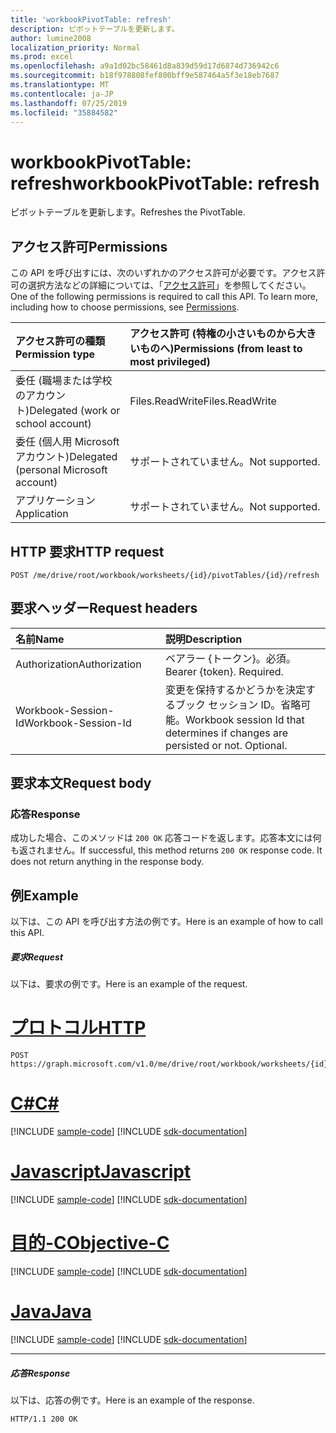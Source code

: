 ```yaml
---
title: 'workbookPivotTable: refresh'
description: ピボットテーブルを更新します。
author: lumine2008
localization_priority: Normal
ms.prod: excel
ms.openlocfilehash: a9a1d02bc58461d8a839d59d17d6874d736942c6
ms.sourcegitcommit: b18f978808fef800bff9e587464a5f3e18eb7687
ms.translationtype: MT
ms.contentlocale: ja-JP
ms.lasthandoff: 07/25/2019
ms.locfileid: "35884582"
---
```

# <a name="workbookpivottable-refresh"></a><span data-ttu-id="e1a0f-103">workbookPivotTable: refresh</span><span class="sxs-lookup"><span data-stu-id="e1a0f-103">workbookPivotTable: refresh</span></span>

<span data-ttu-id="e1a0f-104">ピボットテーブルを更新します。</span><span class="sxs-lookup"><span data-stu-id="e1a0f-104">Refreshes the PivotTable.</span></span>


## <a name="permissions"></a><span data-ttu-id="e1a0f-105">アクセス許可</span><span class="sxs-lookup"><span data-stu-id="e1a0f-105">Permissions</span></span>
<span data-ttu-id="e1a0f-p101">この API を呼び出すには、次のいずれかのアクセス許可が必要です。アクセス許可の選択方法などの詳細については、「[アクセス許可](/graph/permissions-reference)」を参照してください。</span><span class="sxs-lookup"><span data-stu-id="e1a0f-p101">One of the following permissions is required to call this API. To learn more, including how to choose permissions, see [Permissions](/graph/permissions-reference).</span></span>


|<span data-ttu-id="e1a0f-108">アクセス許可の種類</span><span class="sxs-lookup"><span data-stu-id="e1a0f-108">Permission type</span></span>      | <span data-ttu-id="e1a0f-109">アクセス許可 (特権の小さいものから大きいものへ)</span><span class="sxs-lookup"><span data-stu-id="e1a0f-109">Permissions (from least to most privileged)</span></span>              |
|:--------------------|:---------------------------------------------------------|
|<span data-ttu-id="e1a0f-110">委任 (職場または学校のアカウント)</span><span class="sxs-lookup"><span data-stu-id="e1a0f-110">Delegated (work or school account)</span></span> | <span data-ttu-id="e1a0f-111">Files.ReadWrite</span><span class="sxs-lookup"><span data-stu-id="e1a0f-111">Files.ReadWrite</span></span>    |
|<span data-ttu-id="e1a0f-112">委任 (個人用 Microsoft アカウント)</span><span class="sxs-lookup"><span data-stu-id="e1a0f-112">Delegated (personal Microsoft account)</span></span> | <span data-ttu-id="e1a0f-113">サポートされていません。</span><span class="sxs-lookup"><span data-stu-id="e1a0f-113">Not supported.</span></span>    |
|<span data-ttu-id="e1a0f-114">アプリケーション</span><span class="sxs-lookup"><span data-stu-id="e1a0f-114">Application</span></span> | <span data-ttu-id="e1a0f-115">サポートされていません。</span><span class="sxs-lookup"><span data-stu-id="e1a0f-115">Not supported.</span></span> |

## <a name="http-request"></a><span data-ttu-id="e1a0f-116">HTTP 要求</span><span class="sxs-lookup"><span data-stu-id="e1a0f-116">HTTP request</span></span>
<!-- { "blockType": "ignored" } -->
```http
POST /me/drive/root/workbook/worksheets/{id}/pivotTables/{id}/refresh
```
## <a name="request-headers"></a><span data-ttu-id="e1a0f-117">要求ヘッダー</span><span class="sxs-lookup"><span data-stu-id="e1a0f-117">Request headers</span></span>
| <span data-ttu-id="e1a0f-118">名前</span><span class="sxs-lookup"><span data-stu-id="e1a0f-118">Name</span></span>       | <span data-ttu-id="e1a0f-119">説明</span><span class="sxs-lookup"><span data-stu-id="e1a0f-119">Description</span></span>|
|:---------------|:----------|
| <span data-ttu-id="e1a0f-120">Authorization</span><span class="sxs-lookup"><span data-stu-id="e1a0f-120">Authorization</span></span>  | <span data-ttu-id="e1a0f-p102">ベアラー {トークン}。必須。</span><span class="sxs-lookup"><span data-stu-id="e1a0f-p102">Bearer {token}. Required.</span></span> |
| <span data-ttu-id="e1a0f-123">Workbook-Session-Id</span><span class="sxs-lookup"><span data-stu-id="e1a0f-123">Workbook-Session-Id</span></span>  | <span data-ttu-id="e1a0f-p103">変更を保持するかどうかを決定するブック セッション ID。省略可能。</span><span class="sxs-lookup"><span data-stu-id="e1a0f-p103">Workbook session Id that determines if changes are persisted or not. Optional.</span></span>|

## <a name="request-body"></a><span data-ttu-id="e1a0f-126">要求本文</span><span class="sxs-lookup"><span data-stu-id="e1a0f-126">Request body</span></span>

### <a name="response"></a><span data-ttu-id="e1a0f-127">応答</span><span class="sxs-lookup"><span data-stu-id="e1a0f-127">Response</span></span>
<span data-ttu-id="e1a0f-p104">成功した場合、このメソッドは `200 OK` 応答コードを返します。応答本文には何も返されません。</span><span class="sxs-lookup"><span data-stu-id="e1a0f-p104">If successful, this method returns `200 OK` response code. It does not return anything in the response body.</span></span>

## <a name="example"></a><span data-ttu-id="e1a0f-130">例</span><span class="sxs-lookup"><span data-stu-id="e1a0f-130">Example</span></span>
<span data-ttu-id="e1a0f-131">以下は、この API を呼び出す方法の例です。</span><span class="sxs-lookup"><span data-stu-id="e1a0f-131">Here is an example of how to call this API.</span></span>
##### <a name="request"></a><span data-ttu-id="e1a0f-132">要求</span><span class="sxs-lookup"><span data-stu-id="e1a0f-132">Request</span></span>
<span data-ttu-id="e1a0f-133">以下は、要求の例です。</span><span class="sxs-lookup"><span data-stu-id="e1a0f-133">Here is an example of the request.</span></span>

# <a name="httptabhttp"></a>[<span data-ttu-id="e1a0f-134">プロトコル</span><span class="sxs-lookup"><span data-stu-id="e1a0f-134">HTTP</span></span>](#tab/http)
<!-- {
  "blockType": "request",
  "name": "workbookpivottable_refresh"
}-->
```http
POST https://graph.microsoft.com/v1.0/me/drive/root/workbook/worksheets/{id}/pivotTables/{id}/refresh
```
# <a name="ctabcsharp"></a>[<span data-ttu-id="e1a0f-135">C#</span><span class="sxs-lookup"><span data-stu-id="e1a0f-135">C#</span></span>](#tab/csharp)
[!INCLUDE [sample-code](../includes/snippets/csharp/workbookpivottable-refresh-csharp-snippets.md)]
[!INCLUDE [sdk-documentation](../includes/snippets/snippets-sdk-documentation-link.md)]

# <a name="javascripttabjavascript"></a>[<span data-ttu-id="e1a0f-136">Javascript</span><span class="sxs-lookup"><span data-stu-id="e1a0f-136">Javascript</span></span>](#tab/javascript)
[!INCLUDE [sample-code](../includes/snippets/javascript/workbookpivottable-refresh-javascript-snippets.md)]
[!INCLUDE [sdk-documentation](../includes/snippets/snippets-sdk-documentation-link.md)]

# <a name="objective-ctabobjc"></a>[<span data-ttu-id="e1a0f-137">目的-C</span><span class="sxs-lookup"><span data-stu-id="e1a0f-137">Objective-C</span></span>](#tab/objc)
[!INCLUDE [sample-code](../includes/snippets/objc/workbookpivottable-refresh-objc-snippets.md)]
[!INCLUDE [sdk-documentation](../includes/snippets/snippets-sdk-documentation-link.md)]

# <a name="javatabjava"></a>[<span data-ttu-id="e1a0f-138">Java</span><span class="sxs-lookup"><span data-stu-id="e1a0f-138">Java</span></span>](#tab/java)
[!INCLUDE [sample-code](../includes/snippets/java/workbookpivottable-refresh-java-snippets.md)]
[!INCLUDE [sdk-documentation](../includes/snippets/snippets-sdk-documentation-link.md)]

---


##### <a name="response"></a><span data-ttu-id="e1a0f-139">応答</span><span class="sxs-lookup"><span data-stu-id="e1a0f-139">Response</span></span>
<span data-ttu-id="e1a0f-140">以下は、応答の例です。</span><span class="sxs-lookup"><span data-stu-id="e1a0f-140">Here is an example of the response.</span></span>
<!-- {
  "blockType": "response",
  "truncated": true
} -->
```http
HTTP/1.1 200 OK
```
<!-- uuid: 8fcb5dbc-d5aa-4681-8e31-b001d5168d79 
2015-10-25 14:57:30 UTC -->
<!-- {
  "type": "#page.annotation",
  "description": "Example",
  "keywords": "",
  "section": "documentation",
  "tocPath": "",
  "suppressions": [
  ]
}-->
